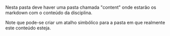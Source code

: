 Nesta pasta deve haver uma pasta chamada "content" onde estarão os markdown com o conteúdo da disciplina. 

Note que pode-se criar um atalho simbólico para a pasta em que realmente este conteúdo esteja.